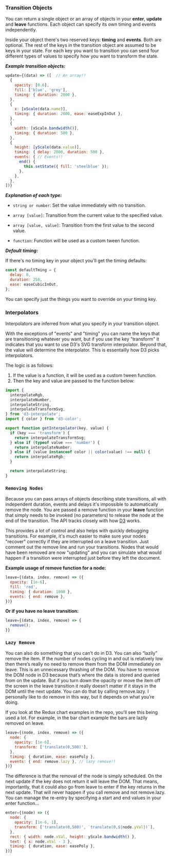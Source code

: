 ### Transition Objects

You can return a single object or an array of objects in your **enter**, **update** and **leave** functions.
Each object can specify its own timing and events independently.

Inside your object there's two reserved keys:  **timing** and **events**.  Both are optional.
The rest of the keys in the transition object are assumed to be keys in your state.
For each key you want to transition you can send four different types of values to specify how you want to transform the state.

***Example transition objects:***
```js
update={(data) => ([  // An array!!
  {
    opacity: [0.6],
    fill: ['blue', 'grey'],
    timing: { duration: 2000 },
  },
  {
    x: [xScale(data.name)],
    timing: { duration: 2000, ease: easeExpInOut },
  },
  {
    width: [xScale.bandwidth()],
    timing: { duration: 500 },
  },
  {
    height: [yScale(data.value)],
    timing: { delay: 2000, duration: 500 },
    events: { // Events!!
      end() {
        this.setState({ fill: 'steelblue' });
      },
    },
  },
])}
```

***Explanation of each type:***

* `string or number`: Set the value immediately with no transition.

* `array [value]`: Transition from the current value to the specified value.

* `array [value, value]`: Transition from the first value to the second value.

* `function`: Function will be used as a custom tween function.

***Default timing:***

If there's no timing key in your object you'll get the timing defaults:

```js
const defaultTming = {
  delay: 0,
  duration: 250,
  ease: easeCubicInOut,
};
```
You can specify just the things you want to override on your timing key.

### Interpolators

Interpolators are inferred from what you specify in your transition object.

With the exceptions of "events" and "timing" you can name the keys that are transitioning whatever you want, but if you use the key "transform" it indicates that you want to use D3's SVG transform interpolator.
Beyond that, the value will determine the interpolator.  This is essentailly how D3 picks interpolators.

The logic is as follows:
1. If the value is a function, it will be used as a custom tween function.
2. Then the key and value are passed to the function below:

```js
import {
  interpolateRgb,
  interpolateNumber,
  interpolateString,
  interpolateTransformSvg,
} from 'd3-interpolate';
import { color } from 'd3-color';

export function getInterpolator(key, value) {
  if (key === 'transform') {
    return interpolateTransformSvg;
  } else if (typeof value === 'number') {
    return interpolateNumber;
  } else if (value instanceof color || color(value) !== null) {
    return interpolateRgb;
  }

  return interpolateString;
}
```

### `Removing Nodes`

Because you can pass arrays of objects describing state transitions, all with independent duration, events and delays it's impossible to automatically remove the node.
You are passed a remove function in your **leave** function that simply needs to be invoked (no parameters) to release the node at the end of the transition.
The API tracks closely with how [D3](https://github.com/d3/d3-selection) works.

This provides a lot of control and also helps with quickly debugging transitions.
For example, it's much easier to make sure your nodes "recover" correctly if they are interrupted on a leave transition.
Just comment out the remove line and run your transitions.
Nodes that would have been removed are now "updating" and you can simulate what would happen if a transition were interrupted just before they left the document.

**Example usage of remove function for a node:** 
```js
leave={(data, index, remove) => ({
  opacity: [1e-6],
  fill: 'red',
  timing: { duration: 1000 },
  events: { end: remove },
})}
```

**Or if you have no leave transition:**
```js
leave={(data, index, remove) => {
  remove();
}}
```

### `Lazy Remove`

You can also do something that you can’t do in D3. You can also “lazily” remove the item.
If the number of nodes cycling in and out is relatively low then there’s really no need to remove them from the DOM immediately on leave.
This is an unnecessary thrashing of the DOM. You have to remove the DOM node in D3 because that’s where the data is stored and queried from on the update.
But if you turn down the opacity or move the item off the screen in the leave transition it really doesn’t matter if it stays in the DOM until the next update. You can do that by calling remove.lazy.
I personally like to do remove in this way, but it depends on what you’re doing.

If you look at the Redux chart examples in the repo, you’ll see this being used a lot. For example, in the bar chart example the bars are lazily removed on leave.

```js
leave={(node, index, remove) => ({
  node: {
    opacity: [1e-6],
    transform: ['translate(0,500)'],
  },
  timing: { duration, ease: easePoly },
  events: { end: remove.lazy }, // lazy remove!!
})}
```

The difference is that the removal of the node is simply scheduled.
On the next update if the key does not return it will leave the DOM.
That means, importantly, that it could also go from leave to enter if the key returns in the next update.
That will never happen if you call remove and not remove.lazy. You can manage the re-entry by specifying a start and end values in your enter function…

```js
enter={(node) => ({
  node: {
    opacity: [1e-6, 1],
    transform: ['translate(0,500)', `translate(0,${node.yVal})`],
  },
  rect: { width: node.xVal, height: yScale.bandwidth() },
  text: { x: node.xVal - 3 },
  timing: { duration, ease: easePoly },
})}
```
